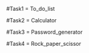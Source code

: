 #Task1 = To_do_list

#Task2 = Calculator

#Task3 = Password_generator

#Task4 = Rock_paper_scissor


